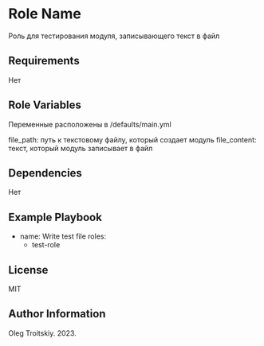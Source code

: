 Role Name
=========

Роль для тестирования модуля, записывающего текст в файл

Requirements
------------

Нет

Role Variables
--------------

Переменные расположены в /defaults/main.yml

file_path: путь к текстовому файлу, который создает модуль
file_content: текст, который модуль записывает в файл

Dependencies
------------

Нет

Example Playbook
----------------

- name: Write test file
  roles: 
    - test-role

License
-------

MIT

Author Information
------------------

Oleg Troitskiy. 2023.
